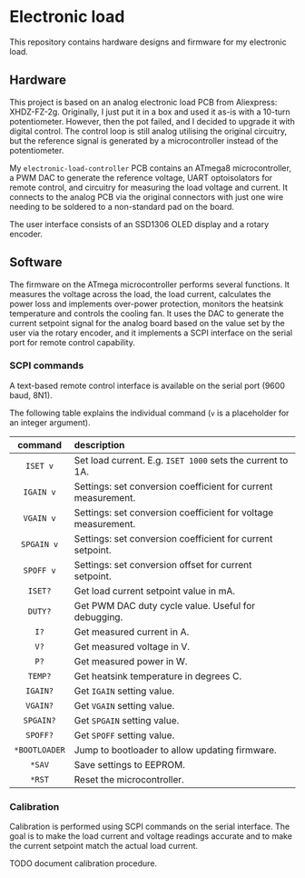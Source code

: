 # Electronic load
This repository contains hardware designs and firmware for my electronic load.

## Hardware
This project is based on an analog electronic load PCB from Aliexpress:
XHDZ-FZ-2g.
Originally, I just put it in a box and used it as-is with a 10-turn
potentiometer. However, then the pot failed, and I decided to upgrade it with
digital control. The control loop is still analog utilising the original
circuitry, but the reference signal is generated by a microcontroller instead
of the potentiometer.

My `electronic-load-controller` PCB contains an ATmega8 microcontroller,
a PWM DAC to generate the reference voltage, UART optoisolators for remote
control, and circuitry for measuring the load voltage and current.
It connects to the analog PCB via the original connectors with just one wire
needing to be soldered to a non-standard pad on the board.

The user interface consists of an SSD1306 OLED display and a rotary encoder.


## Software
The firmware on the ATmega microcontroller performs several functions.
It measures the voltage across the load, the load current, calculates the
power loss and implements over-power protection, monitors the heatsink
temperature and controls the cooling fan.
It uses the DAC to generate the current setpoint signal for the analog board
based on the value set by the user via the rotary encoder,
and it implements a SCPI interface on the serial port for remote control
capability.


### SCPI commands
A text-based remote control interface is available on the serial port (9600
baud, 8N1).

The following table explains the individual command (`v` is a placeholder for
an integer argument).

| command       | description                                                   |
|:-------------:|:--------------------------------------------------------------|
| `ISET v`      | Set load current. E.g. `ISET 1000` sets the current to 1A.    |
| `IGAIN v`     | Settings: set conversion coefficient for current measurement. |
| `VGAIN v`     | Settings: set conversion coefficient for voltage measurement. |
| `SPGAIN v`    | Settings: set conversion coefficient for current setpoint.    |
| `SPOFF v`     | Settings: set conversion offset for current setpoint.         |
| `ISET?`       | Get load current setpoint value in mA.                        |
| `DUTY?`       | Get PWM DAC duty cycle value. Useful for debugging.           |
| `I?`          | Get measured current in A.                                    |
| `V?`          | Get measured voltage in V.                                    |
| `P?`          | Get measured power in W.                                      |
| `TEMP?`       | Get heatsink temperature in degrees C.                        |
| `IGAIN?`      | Get `IGAIN` setting value.                                    |
| `VGAIN?`      | Get `VGAIN` setting value.                                    |
| `SPGAIN?`     | Get `SPGAIN` setting value.                                   |
| `SPOFF?`      | Get `SPOFF` setting value.                                    |
| `*BOOTLOADER` | Jump to bootloader to allow updating firmware.                |
| `*SAV`        | Save settings to EEPROM.                                      |
| `*RST`        | Reset the microcontroller.                                    |


### Calibration
Calibration is performed using SCPI commands on the serial interface.
The goal is to make the load current and voltage readings accurate
and to make the current setpoint match the actual load current.

TODO document calibration procedure.
